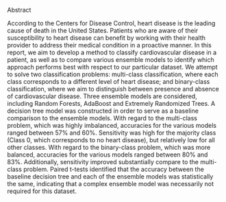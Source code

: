 Abstract

According to the Centers for Disease Control, heart disease is the leading cause of death in the United States. Patients who are aware of their susceptibility to heart disease can benefit by working with their health provider to address their medical condition in a proactive manner. In this report, we aim to develop a method to classify cardiovascular disease in a patient, as well as to compare various ensemble models to identify which approach performs best with respect to our particular dataset. We attempt to solve two classification problems: multi-class classification, where each class corresponds to a different level of heart disease; and binary-class classification, where we aim to distinguish between presence and absence of cardiovascular disease. Three ensemble models are considered, including Random Forests, AdaBoost and Extremely Randomized Trees. A decision tree model was constructed in order to serve as a baseline comparison to the ensemble models. With regard to the multi-class problem, which was highly imbalanced, accuracies for the various models ranged between 57% and 60%. Sensitivity was high for the majority class (Class 0, which corresponds to no heart disease), but relatively low for all other classes. With regard to the binary-class problem, which was more balanced, accuracies for the various models ranged between 80% and 83%. Additionally, sensitivity improved substantially compare to the multi-class problem. Paired t-tests identified that the accuracy between the baseline decision tree and each of the ensemble models was statistically the same, indicating that a complex ensemble model was necessarily not required for this dataset.
